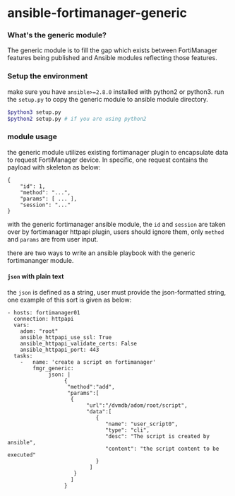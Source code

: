 # ansible-fortimanager-generic

### What's the generic module?

The generic module is to fill the gap which exists between FortiManager features being published and Ansible modules reflecting those features.

### Setup the environment 
make sure you have `ansible>=2.8.0` installed with python2 or python3. run the `setup.py` to copy the generic module to ansible module directory.

```sh
$python3 setup.py 
$python2 setup.py # if you are using python2
```

### module usage

the generic module utilizes existing fortimanager plugin to encapsulate data to request FortiManager device. In specific, one request contains the payload with skeleton as below:

```
{
    "id": 1,
    "method": "...",
    "params": [ ... ],
    "session": "..."
}
```
with the generic fortimanager ansible module, the `id` and `session` are taken over by fortimanager httpapi plugin, users should ignore them, only `method` and `params` are from user input. 

there are two ways to write an ansible playbook with the generic fortimananger module.

#### `json` with plain text

the `json` is defined as a string, user must provide the json-formatted string, one example of this sort is given as below: 
```
- hosts: fortimanager01
  connection: httpapi
  vars:
    adom: "root"
    ansible_httpapi_use_ssl: True
    ansible_httpapi_validate_certs: False
    ansible_httpapi_port: 443
  tasks:
    -   name: 'create a script on fortimanager'
        fmgr_generic:
             json: |
                  {
                   "method":"add",
                   "params":[
                    {
                         "url":"/dvmdb/adom/root/script",
                         "data":[
                            {
                               "name": "user_script0",
                               "type": "cli",
                               "desc": "The script is created by ansible",
                               "content": "the script content to be executed"
                            }
                          ]
                     }
                    ]
                  }
```
